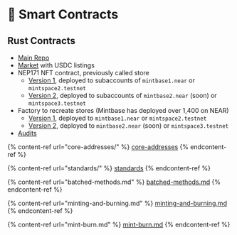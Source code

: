 # 📜 Smart Contracts

## Rust Contracts

* [Main Repo](https://github.com/Mintbase/mb-contracts)
* [Market](https://github.com/Mintbase/mb-contracts/tree/main/mb-interop-market) with USDC listings
* NEP171 NFT contract, previously called store
  * [Version 1](https://github.com/Mintbase/mb-contracts/tree/main/mb-nft-v1), deployed to subaccounts of `mintbase1.near` or `mintspace2.testnet`
  * [Version 2](https://github.com/Mintbase/mb-contracts/tree/main/mb-nft-v2), deployed to subaccounts of `mintbase2.near` (soon) or `mintspace3.testnet`
* Factory to recreate stores (Mintbase has deployed over 1,400 on NEAR)
  * [Version 1](https://github.com/Mintbase/mb-contracts/tree/main/mb-factory-v1), deployed to `mintbase1.near` or `mintspace2.testnet`
  * [Version 2](https://github.com/Mintbase/mb-contracts/tree/main/mb-factory-v2), deployed to `mintbase2.near` (soon) or `mintspace3.testnet`
* [Audits](https://arweave.net/WvB-T\_sg6HbpG08NLutna0bw65hq4tkZZoUJzw4iRK4)

{% content-ref url="core-addresses/" %}
[core-addresses](core-addresses/)
{% endcontent-ref %}

{% content-ref url="standards/" %}
[standards](standards/)
{% endcontent-ref %}

{% content-ref url="batched-methods.md" %}
[batched-methods.md](batched-methods.md)
{% endcontent-ref %}

{% content-ref url="minting-and-burning.md" %}
[minting-and-burning.md](minting-and-burning.md)
{% endcontent-ref %}

{% content-ref url="mint-burn.md" %}
[mint-burn.md](mint-burn.md)
{% endcontent-ref %}
